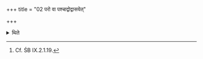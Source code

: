 +++
title = "02 परो वा पश्चाद्वोद्वासयेत्"

+++

<details><summary>थिते</summary>

2. He should dispose of it either in the front or at the rear (of the place of sacrifice).[^1] He should dispose of it in the midst of water.[^2] He should dispose of it on an island in a river.[^3]   

[^1-2]: Cf. TĀ V.10.3-4.  

[^3]: Cf. ŚB IX.2.1.19. 
</details>
